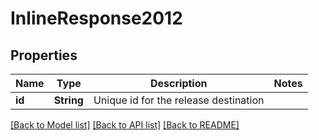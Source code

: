 # InlineResponse2012

## Properties
Name | Type | Description | Notes
------------ | ------------- | ------------- | -------------
**id** | **String** | Unique id for the release destination | 

[[Back to Model list]](../README.md#documentation-for-models) [[Back to API list]](../README.md#documentation-for-api-endpoints) [[Back to README]](../README.md)


